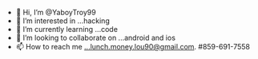 - 👋 Hi, I’m @YaboyTroy99
- 👀 I’m interested in ...hacking
- 🌱 I’m currently learning ...code
- 💞️ I’m looking to collaborate on ...android and ios
- 📫 How to reach me ...lunch.money.lou90@gmail.com. #859-691-7558 

<!---
YaboyTroy99/YaboyTroy99 is a ✨ special ✨ repository because its `README.md` (this file) appears on your GitHub profile.
You can click the Preview link to take a look at your changes.
--->
